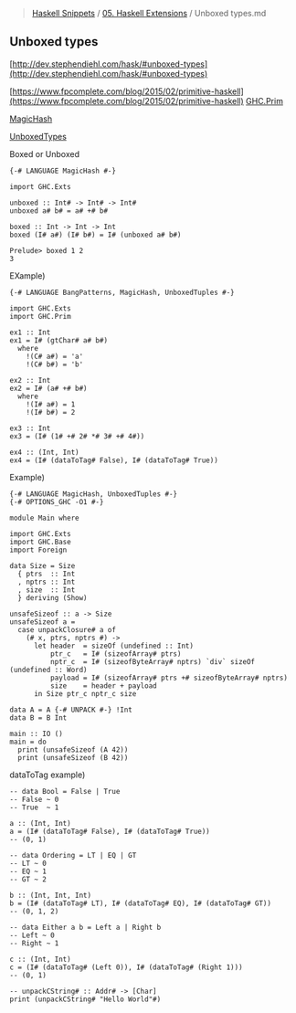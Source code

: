 > [Haskell Snippets](../README.md) / [05. Haskell Extensions](README.md) / Unboxed types.md
## Unboxed types
[http://dev.stephendiehl.com/hask/#unboxed-types](http://dev.stephendiehl.com/hask/#unboxed-types)

[https://www.fpcomplete.com/blog/2015/02/primitive-haskell](https://www.fpcomplete.com/blog/2015/02/primitive-haskell)
[GHC.Prim](https://downloads.haskell.org/~ghc/8.2.2/docs/html/libraries/ghc-prim-0.5.1.1/GHC-Prim.html)

[MagicHash](https://downloads.haskell.org/~ghc/8.2.2/docs/html/users_guide/glasgow_exts.html#ghc-flag--XMagicHash)

[UnboxedTypes](https://downloads.haskell.org/~ghc/8.2.2/docs/html/users_guide/glasgow_exts.html#glasgow-unboxed)


Boxed or Unboxed

```
{-# LANGUAGE MagicHash #-}

import GHC.Exts

unboxed :: Int# -> Int# -> Int#
unboxed a# b# = a# +# b#

boxed :: Int -> Int -> Int
boxed (I# a#) (I# b#) = I# (unboxed a# b#)

Prelude> boxed 1 2
3
```

EXample)

```
{-# LANGUAGE BangPatterns, MagicHash, UnboxedTuples #-}

import GHC.Exts
import GHC.Prim

ex1 :: Int
ex1 = I# (gtChar# a# b#)
  where
    !(C# a#) = 'a'
    !(C# b#) = 'b'

ex2 :: Int
ex2 = I# (a# +# b#)
  where
    !(I# a#) = 1
    !(I# b#) = 2

ex3 :: Int
ex3 = (I# (1# +# 2# *# 3# +# 4#))

ex4 :: (Int, Int)
ex4 = (I# (dataToTag# False), I# (dataToTag# True))
```

Example)
```
{-# LANGUAGE MagicHash, UnboxedTuples #-}
{-# OPTIONS_GHC -O1 #-}

module Main where

import GHC.Exts
import GHC.Base
import Foreign

data Size = Size
  { ptrs  :: Int
  , nptrs :: Int
  , size  :: Int
  } deriving (Show)

unsafeSizeof :: a -> Size
unsafeSizeof a =
  case unpackClosure# a of
    (# x, ptrs, nptrs #) ->
      let header  = sizeOf (undefined :: Int)
          ptr_c   = I# (sizeofArray# ptrs)
          nptr_c  = I# (sizeofByteArray# nptrs) `div` sizeOf (undefined :: Word)
          payload = I# (sizeofArray# ptrs +# sizeofByteArray# nptrs)
          size    = header + payload
      in Size ptr_c nptr_c size

data A = A {-# UNPACK #-} !Int
data B = B Int

main :: IO ()
main = do
  print (unsafeSizeof (A 42))
  print (unsafeSizeof (B 42))
```

dataToTag example)
```
-- data Bool = False | True
-- False ~ 0
-- True  ~ 1

a :: (Int, Int)
a = (I# (dataToTag# False), I# (dataToTag# True))
-- (0, 1)

-- data Ordering = LT | EQ | GT
-- LT ~ 0
-- EQ ~ 1
-- GT ~ 2

b :: (Int, Int, Int)
b = (I# (dataToTag# LT), I# (dataToTag# EQ), I# (dataToTag# GT))
-- (0, 1, 2)

-- data Either a b = Left a | Right b
-- Left ~ 0
-- Right ~ 1

c :: (Int, Int)
c = (I# (dataToTag# (Left 0)), I# (dataToTag# (Right 1)))
-- (0, 1)

-- unpackCString# :: Addr# -> [Char]
print (unpackCString# "Hello World"#)
```